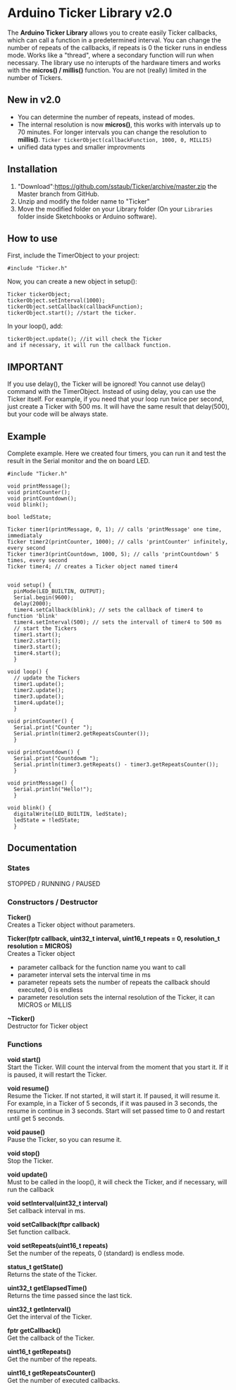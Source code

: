 # Arduino Ticker Library v2.0

The **Arduino Ticker Library** allows you to create easily Ticker callbacks, which can call a function in a predetermined interval. You can change the number of repeats of the callbacks, if repeats is 0 the ticker runs in endless mode. Works like a "thread", where a secondary function will run when necessary. The library use no interupts of the hardware timers and works with the **micros() / millis()** function. You are not (really) limited in the number of Tickers.

## New in v2.0
- You can determine the number of repeats, instead of modes.
- The internal resolution is now **micros()**, this works with intervals up to 70 minutes. For longer intervals you can change the resolution to **millis()**. ``` Ticker tickerObject(callbackFunction, 1000, 0, MILLIS) ```
- unified data types and smaller improvments


## Installation

1. "Download":https://github.com/sstaub/Ticker/archive/master.zip the Master branch from GitHub.
2. Unzip and modify the folder name to "Ticker"
3. Move the modified folder on your Library folder (On your `Libraries` folder inside Sketchbooks or Arduino software).


## How to use

First, include the TimerObject to your project:

```
#include "Ticker.h"
```

Now, you can create a new object in setup():

```
Ticker tickerObject; 
tickerObject.setInterval(1000);
tickerObject.setCallback(callbackFunction);
tickerObject.start(); //start the ticker.
```

In your loop(), add:

```
tickerObject.update(); //it will check the Ticker 
and if necessary, it will run the callback function.
```


## IMPORTANT
If you use delay(), the Ticker will be ignored! You cannot use delay() command with the TimerObject. Instead of using delay, you can use the Ticker itself. For example, if you need that your loop run twice per second, just create a Ticker with 500 ms. It will have the same result that delay(500), but your code will be always state.

## Example

Complete example. Here we created four timers, you can run it and test the result in the Serial monitor and the on board LED.

```
#include "Ticker.h"

void printMessage();
void printCounter();
void printCountdown();
void blink();

bool ledState;

Ticker timer1(printMessage, 0, 1); // calls 'printMessage' one time, immediataly
Ticker timer2(printCounter, 1000); // calls 'printCounter' infinitely, every second
Ticker timer3(printCountdown, 1000, 5); // calls 'printCountdown' 5 times, every second
Ticker timer4; // creates a Ticker object named timer4


void setup() {
  pinMode(LED_BUILTIN, OUTPUT);
  Serial.begin(9600);
  delay(2000);
  timer4.setCallback(blink); // sets the callback of timer4 to function 'blink'
  timer4.setInterval(500); // sets the intervall of timer4 to 500 ms
  // start the Tickers
  timer1.start();
  timer2.start();
  timer3.start();
  timer4.start();
  }

void loop() {
  // update the Tickers
  timer1.update();
  timer2.update();
  timer3.update();
  timer4.update();
  }

void printCounter() {
  Serial.print("Counter ");
  Serial.println(timer2.getRepeatsCounter());
  }

void printCountdown() {
  Serial.print("Countdowm ");
  Serial.println(timer3.getRepeats() - timer3.getRepeatsCounter());
  }

void printMessage() {
  Serial.println("Hello!");
  }

void blink() {
  digitalWrite(LED_BUILTIN, ledState);
  ledState = !ledState;
  }
```

## Documentation

### States
STOPPED / RUNNING / PAUSED

### Constructors / Destructor
**Ticker()**<br>
Creates a Ticker object without parameters.

**Ticker(fptr callback, uint32_t interval, uint16_t repeats = 0, resolution_t resolution = MICROS)**<br>
Creates a Ticker object
- parameter callback for the function name you want to call
- parameter interval sets the interval time in ms
- parameter repeats sets the number of repeats the callback should executed, 0 is endless
- parameter resolution sets the internal resolution of the Ticker, it can MICROS or MILLIS

**~Ticker()**<br>
Destructor for Ticker object
	
### Functions

**void start()**<br>
Start the Ticker. Will count the interval from the moment that you start it. If it is paused, it will restart the Ticker.

**void resume()**<br>
Resume the Ticker. If not started, it will start it. If paused, it will resume it. For example, in a Ticker of 5 seconds, if it was paused in 3 seconds, the resume in continue in 3 seconds. Start will set passed time to 0 and restart until get 5 seconds.

**void pause()**<br>
Pause the Ticker, so you can resume it.

**void stop()**<br>
Stop the Ticker.

**void update()**<br>
Must to be called in the loop(), it will check the Ticker, and if necessary, will run the callback

**void setInterval(uint32_t interval)**<br>
Set callback interval in ms.

**void setCallback(ftpr callback)**<br>
Set function callback.

**void setRepeats(uint16_t repeats)**<br>
Set the number of the repeats, 0 (standard) is endless mode.

**status_t getState()**<br>
Returns the state of the Ticker.

**uint32_t getElapsedTime()**<br>
Returns the time passed since the last tick.

**uint32_t getInterval()**<br>
Get the interval of the Ticker.

**fptr getCallback()**<br>
Get the callback of the Ticker.

**uint16_t getRepeats()**<br>
Get the number of the repeats.

**uint16_t getRepeatsCounter()**<br>
Get the number of executed callbacks.



